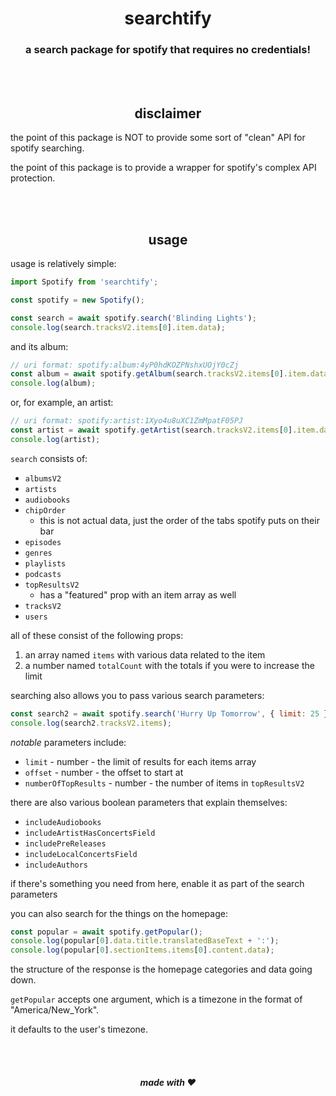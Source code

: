 <div align='center'>
    <h1>searchtify</h1>
    <h3>a search package for spotify that requires no credentials!</h3>
</div>

<br><br>

<h2 align='center'>disclaimer</h2>

the point of this package is NOT to provide some sort of "clean" API for spotify searching.

the point of this package is to provide a wrapper for spotify's complex API protection.

<br><br>

<h2 align='center'>usage</h2>

usage is relatively simple:

```js
import Spotify from 'searchtify';

const spotify = new Spotify();

const search = await spotify.search('Blinding Lights');
console.log(search.tracksV2.items[0].item.data);
```

and its album:
```js
// uri format: spotify:album:4yP0hdKOZPNshxUOjY0cZj
const album = await spotify.getAlbum(search.tracksV2.items[0].item.data.albumOfTrack.uri);
console.log(album);
```

or, for example, an artist:

```js
// uri format: spotify:artist:1Xyo4u8uXC1ZmMpatF05PJ
const artist = await spotify.getArtist(search.tracksV2.items[0].item.data.artists.items[0].uri);
console.log(artist);
```

`search` consists of:

- `albumsV2`
- `artists`
- `audiobooks`
- `chipOrder`
  - this is not actual data, just the order of the tabs spotify puts on their bar
- `episodes`
- `genres`
- `playlists`
- `podcasts`
- `topResultsV2`
  - has a "featured" prop with an item array as well
- `tracksV2`
- `users`

all of these consist of the following props:

1. an array named `items` with various data related to the item
2. a number named `totalCount` with the totals if you were to increase the limit

searching also allows you to pass various search parameters:

```js
const search2 = await spotify.search('Hurry Up Tomorrow', { limit: 25 });
console.log(search2.tracksV2.items);
```

*notable* parameters include:

- `limit` - number - the limit of results for each items array
- `offset` - number - the offset to start at
- `numberOfTopResults` - number - the number of items in `topResultsV2`

there are also various boolean parameters that explain themselves:

- `includeAudiobooks`
- `includeArtistHasConcertsField`
- `includePreReleases`
- `includeLocalConcertsField`
- `includeAuthors`

if there's something you need from here, enable it as part of the search parameters

you can also search for the things on the homepage:

```js
const popular = await spotify.getPopular();
console.log(popular[0].data.title.translatedBaseText + ':');
console.log(popular[0].sectionItems.items[0].content.data);
```

the structure of the response is the homepage categories and data going down.

`getPopular` accepts one argument, which is a timezone in the format of "America/New_York".

it defaults to the user's timezone.

<br><br>
<h5 align='center'>made with ❤️</h5>